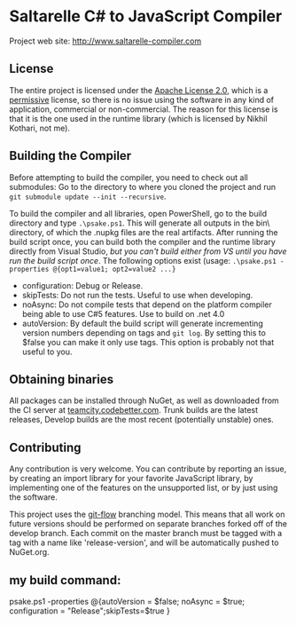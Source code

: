 # Saltarelle C# to JavaScript Compiler #

Project web site: http://www.saltarelle-compiler.com

## License ##

The entire project is licensed under the [Apache License 2.0](http://www.apache.org/licenses/LICENSE-2.0.html), which is a [permissive](http://www.apache.org/foundation/license-faq.html#WhatDoesItMEAN) license, so there is no issue using the software in any kind of application, commercial or non-commercial. The reason for this license is that it is the one used in the runtime library (which is licensed by Nikhil Kothari, not me).

## Building the Compiler ##

Before attempting to build the compiler, you need to check out all submodules: Go to the directory to where you cloned the project and run `git submodule update --init --recursive`.

To build the compiler and all libraries, open PowerShell, go to the build directory and type `.\psake.ps1`. This will generate all outputs in the bin\ directory, of which the .nupkg files are the real artifacts. After running the build script once, you can build both the compiler and the runtime library directly from Visual Studio, *but you can't build either from VS until you have run the build script once*.
The following options exist (usage: `.\psake.ps1 -properties @{opt1=value1; opt2=value2 ...}`

* configuration: Debug or Release.
* skipTests: Do not run the tests. Useful to use when developing.
* noAsync: Do not compile tests that depend on the platform compiler being able to use C#5 features. Use to build on .net 4.0
* autoVersion: By default the build script will generate incrementing version numbers depending on tags and `git log`. By setting this to $false you can make it only use tags. This option is probably not that useful to you.

## Obtaining binaries ##

All packages can be installed through NuGet, as well as downloaded from the CI server at [teamcity.codebetter.com](http://teamcity.codebetter.com/project.html?projectId=project234&tab=projectOverview). Trunk builds are the latest releases, Develop builds are the most recent (potentially unstable) ones.

## Contributing ##

Any contribution is very welcome. You can contribute by reporting an issue, by creating an import library for your favorite JavaScript library, by implementing one of the features on the unsupported list, or by just using the software.

This project uses the [git-flow](http://nvie.com/posts/a-successful-git-branching-model/) branching model. This means that all work on future versions should be performed on separate branches forked off of the develop branch. Each commit on the master branch must be tagged with a tag with a name like 'release-version', and will be automatically pushed to NuGet.org.



## my build command:
psake.ps1 -properties @{autoVersion = $false; noAsync = $true; configuration = "Release";skipTests=$true }
